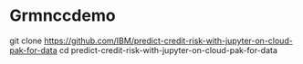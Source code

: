 # Grmnccdemo
git clone https://github.com/IBM/predict-credit-risk-with-jupyter-on-cloud-pak-for-data
cd predict-credit-risk-with-jupyter-on-cloud-pak-for-data
